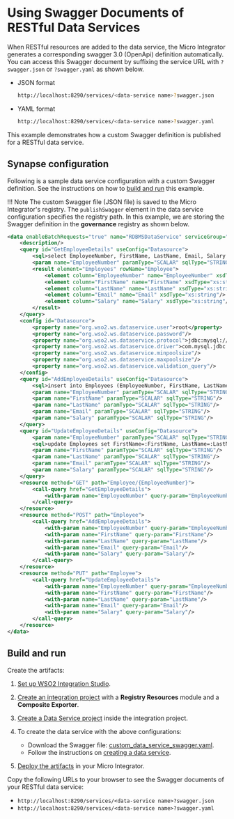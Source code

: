 # Using Swagger Documents of RESTful Data Services

When RESTful resources are added to the data service, the Micro Integrator generates a corresponding swagger 3.0 (OpenApi) definition automatically. You can access this Swagger document by suffixing the service URL with `?swagger.json` or `?swagger.yaml` as shown below.

-   JSON format

    ```bash
    http://localhost:8290/services/<data-service name>?swagger.json
    ```

-   YAML format

    ```bash
    http://localhost:8290/services/<data-service name>?swagger.yaml
    ```

This example demonstrates how a custom Swagger definition is published for a RESTful data service. 
    
## Synapse configuration

Following is a sample data service configuration with a custom Swagger definition. See the instructions on how to [build and run](#build-and-run) this example.

!!! Note
    The custom Swagger file (JSON file) is saved to the Micro Integrator's registry. The `publishSwagger` element in the data service configuration specifies the registry path. In this example, we are storing the Swagger definition in the <b>governance</b> registry as shown below.

```xml
<data enableBatchRequests="true" name="RDBMSDataService" serviceGroup="" serviceNamespace="">
    <description/>
    <query id="GetEmployeeDetails" useConfig="Datasource">
        <sql>select EmployeeNumber, FirstName, LastName, Email, Salary from Employees where EmployeeNumber=:EmployeeNumber</sql>
        <param name="EmployeeNumber" paramType="SCALAR" sqlType="STRING"/>
        <result element="Employees" rowName="Employee">
            <element column="EmployeeNumber" name="EmployeeNumber" xsdType="xs:string"/>
            <element column="FirstName" name="FirstName" xsdType="xs:string"/>
            <element column="LastName" name="LastName" xsdType="xs:string"/>
            <element column="Email" name="Email" xsdType="xs:string"/>
            <element column="Salary" name="Salary" xsdType="xs:string"/>
        </result>
    </query>
    <config id="Datasource">
        <property name="org.wso2.ws.dataservice.user">root</property>
        <property name="org.wso2.ws.dataservice.password"/>
        <property name="org.wso2.ws.dataservice.protocol">jdbc:mysql://localhost:3306/Employees</property>
        <property name="org.wso2.ws.dataservice.driver">com.mysql.jdbc.Driver</property>
        <property name="org.wso2.ws.dataservice.minpoolsize"/>
        <property name="org.wso2.ws.dataservice.maxpoolsize"/>
        <property name="org.wso2.ws.dataservice.validation_query"/>
    </config>
    <query id="AddEmployeeDetails" useConfig="Datasource">
        <sql>insert into Employees (EmployeeNumber, FirstName, LastName, Email, Salary) values(:EmployeeNumber,:FirstName,:LastName,:Email,:Salary)</sql>
        <param name="EmployeeNumber" paramType="SCALAR" sqlType="STRING"/>
        <param name="FirstName" paramType="SCALAR" sqlType="STRING"/>
        <param name="LastName" paramType="SCALAR" sqlType="STRING"/>
        <param name="Email" paramType="SCALAR" sqlType="STRING"/>
        <param name="Salary" paramType="SCALAR" sqlType="STRING"/>
    </query>
    <query id="UpdateEmployeeDetails" useConfig="Datasource">
        <param name="EmployeeNumber" paramType="SCALAR" sqlType="STRING"/>
        <sql>update Employees set FirstName=:FirstName, LastName=:LastName, Email=:Email, Salary=:Salary where EmployeeNumber=:EmployeeNumber</sql>
        <param name="FirstName" paramType="SCALAR" sqlType="STRING"/>
        <param name="LastName" paramType="SCALAR" sqlType="STRING"/>
        <param name="Email" paramType="SCALAR" sqlType="STRING"/>
        <param name="Salary" paramType="SCALAR" sqlType="STRING"/>
    </query>
    <resource method="GET" path="Employee/{EmployeeNumber}">
        <call-query href="GetEmployeeDetails">
            <with-param name="EmployeeNumber" query-param="EmployeeNumber"/>
        </call-query>
    </resource>
    <resource method="POST" path="Employee">
        <call-query href="AddEmployeeDetails">
            <with-param name="EmployeeNumber" query-param="EmployeeNumber"/>
            <with-param name="FirstName" query-param="FirstName"/>
            <with-param name="LastName" query-param="LastName"/>
            <with-param name="Email" query-param="Email"/>
            <with-param name="Salary" query-param="Salary"/>
        </call-query>
    </resource>
    <resource method="PUT" path="Employee">
        <call-query href="UpdateEmployeeDetails">
            <with-param name="EmployeeNumber" query-param="EmployeeNumber"/>
            <with-param name="FirstName" query-param="FirstName"/>
            <with-param name="LastName" query-param="LastName"/>
            <with-param name="Email" query-param="Email"/>
            <with-param name="Salary" query-param="Salary"/>
        </call-query>
    </resource>
</data>
```

## Build and run

Create the artifacts:

1. [Set up WSO2 Integration Studio]({{base_path}}/integrate/develop/installing-wso2-integration-studio).
2. [Create an integration project]({{base_path}}/integrate/develop/create-integration-project) with a <b>Registry Resources</b> module and a <b>Composite Exporter</b>.
3. [Create a Data Service project]({{base_path}}/integrate/develop/create-data-services-configs) inside the integration project.
4. To create the data service with the above configurations:
    - Download the Swagger file: [custom_data_service_swagger.yaml](https://github.com/wso2-docs/WSO2_EI/blob/master/samples-rest-apis/simple_petstore.yaml).
    - Follow the instructions on [creating a data service]({{base_path}}/integrate/develop/creating-artifacts/data-services/creating-data-services).

5. [Deploy the artifacts]({{base_path}}/integrate/develop/deploy-artifacts) in your Micro Integrator.


Copy the following URLs to your browser to see the Swagger documents of your RESTful data service:

- `http://localhost:8290/services/<data-service name>?swagger.json`
- `http://localhost:8290/services/<data-service name>?swagger.yaml`
